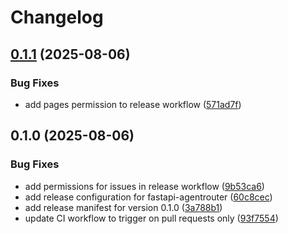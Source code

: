 # Changelog

## [0.1.1](https://github.com/chanyou0311/fastapi-agentrouter/compare/v0.1.0...v0.1.1) (2025-08-06)


### Bug Fixes

* add pages permission to release workflow ([571ad7f](https://github.com/chanyou0311/fastapi-agentrouter/commit/571ad7f96d5e3d40b093b880f1b29ff17eef34e9))

## 0.1.0 (2025-08-06)


### Bug Fixes

* add permissions for issues in release workflow ([9b53ca6](https://github.com/chanyou0311/fastapi-agentrouter/commit/9b53ca6d477bd858578b09c98729cfd1051a15b0))
* add release configuration for fastapi-agentrouter ([60c8cec](https://github.com/chanyou0311/fastapi-agentrouter/commit/60c8cec02e7a83c65c6b1258c12353c2ef3af1de))
* add release manifest for version 0.1.0 ([3a788b1](https://github.com/chanyou0311/fastapi-agentrouter/commit/3a788b1151a50c652ff8390dd271abb1d0c93c51))
* update CI workflow to trigger on pull requests only ([93f7554](https://github.com/chanyou0311/fastapi-agentrouter/commit/93f7554846f081b120533dfb78df7d2e4764451f))
